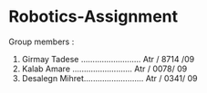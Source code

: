 # Robotics-Assignment




Group members :

1. Girmay Tadese ..........................                            Atr / 8714 /09
2. Kalab Amare   ..........................                            Atr /  0078/ 09
3. Desalegn Mihret..........................                           Atr  / 0341/  09
